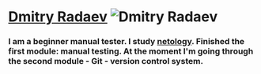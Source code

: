 # [Dmitry Radaev](https://vk.com/dmittey) ![Dmitry Radaev](https://sun9-49.userapi.com/impg/_mq3kU7D7sqa-6RK_jEOZBz9IjjN3p1VesbZaw/XIBsuX9MMUQ.jpg?size=1440x2160&quality=96&sign=cfdd80626e901ac8faed2b9251c2988e&type=album)


### I am a beginner manual tester. I study [netology](https://netology.ru/). Finished the first module: manual testing. At the moment I'm going through the second module - Git - version control system.

